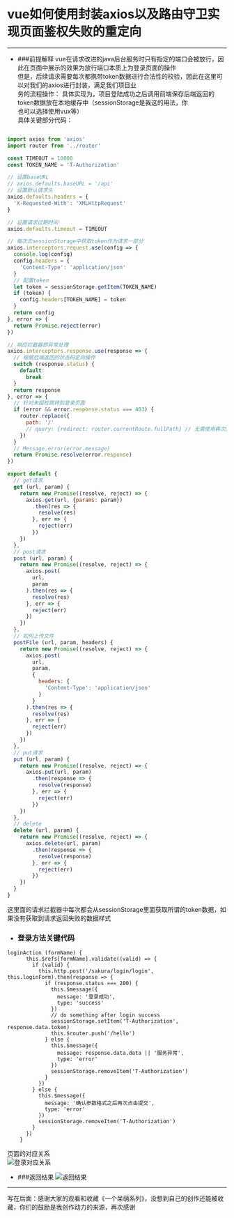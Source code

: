 # vue如何使用封装axios以及路由守卫实现页面鉴权失败的重定向
---
- ###前提解释
vue在请求改进的java后台服务时只有指定的端口会被放行，因此在页面中展示的效果为放行端口本质上为登录页面的操作  
但是，后续请求需要每次都携带token数据进行合法性的校验，因此在这里可以对我们的axios进行封装，满足我们项目业  
务的流程操作：
具体实现为，项目登陆成功之后调用前端保存后端返回的token数据放在本地缓存中（sessionStorage是我这的用法，你  
也可以选择使用vux等）  
具体关键部分代码：  
```js

import axios from 'axios'
import router from '../router'

const TIMEOUT = 10000
const TOKEN_NAME = 'T-Authorization'

// 设置baseURL
// axios.defaults.baseURL = '/api'
// 设置默认请求头
axios.defaults.headers = {
  'X-Requested-With': 'XMLHttpRequest'
}

// 设置请求过期时间
axios.defaults.timeout = TIMEOUT

// 每次去sessionStorage中获取token作为请求一部分
axios.interceptors.request.use(config => {
  console.log(config)
  config.headers = {
    'Content-Type': 'application/json'
  }
  // 配置token
  let token = sessionStorage.getItem(TOKEN_NAME)
  if (token) {
    config.headers[TOKEN_NAME] = token
  }
  return config
}, error => {
  return Promise.reject(error)
})

// 响应拦截器即异常处理
axios.interceptors.response.use(response => {
  // 根据后端返回的状态码定向操作
  switch (response.status) {
    default:
      break
  }
  return response
}, error => {
  // 针对未授权跳转到登录页面
  if (error && error.response.status === 403) {
    router.replace({
      path: '/'
      // query: {redirect: router.currentRoute.fullPath} // 无需使用再次重定向
    })
  }
  // Message.error(error.message)
  return Promise.resolve(error.response)
})

export default {
  // get请求
  get (url, param) {
    return new Promise((resolve, reject) => {
      axios.get(url, {params: param})
        .then(res => {
          resolve(res)
        }, err => {
          reject(err)
        })
    })
  },
  // post请求
  post (url, param) {
    return new Promise((resolve, reject) => {
      axios.post(
        url,
        param
      ).then(res => {
        resolve(res)
      }, err => {
        reject(err)
      })
    })
  },
  // 如何上传文件
  postFile (url, param, headers) {
    return new Promise((resolve, reject) => {
      axios.post(
        url,
        param,
        {
          headers: {
            'Content-Type': 'application/json'
          }
        }
      ).then(res => {
        resolve(res)
      }, err => {
        reject(err)
      })
    })
  },
  // put请求
  put (url, param) {
    return new Promise((resolve, reject) => {
      axios.put(url, param)
        .then(response => {
          resolve(response)
        }, err => {
          reject(err)
        })
    })
  },
  // delete
  delete (url, param) {
    return new Promise((resolve, reject) => {
      axios.delete(url, param)
        .then(response => {
          resolve(response)
        }, err => {
          reject(err)
        })
    })
  }
}
```
这里面的请求拦截器中每次都会从sessionStorage里面获取所谓的token数据，如果没有获取到请求返回失败的数据样式

- ### 登录方法关键代码
```vue
loginAction (formName) {
      this.$refs[formName].validate((valid) => {
        if (valid) {
          this.http.post('/sakura/login/login', this.loginForm).then(response => {
            if (response.status === 200) {
              this.$message({
                message: '登录成功',
                type: 'success'
              })
              // do something after login success
              sessionStorage.setItem('T-Authorization', response.data.token)
              this.$router.push('/hello')
            } else {
              this.$message({
                message: response.data.data || '服务异常',
                type: 'error'
              })
              sessionStorage.removeItem('T-Authorization')
            }
          })
        } else {
          this.$message({
            message: '确认参数格式之后再次点击提交',
            type: 'error'
          })
          sessionStorage.removeItem('T-Authorization')
        }
      })
    }
```
页面的对应关系  
![登录对应关系](https://github.com/licunzhi/dream_on_sakura_rain/blob/master/%E4%B8%80%E4%B8%AA%E5%91%86%E8%90%8C/2019-10-15/%E7%99%BB%E5%BD%95%E5%AF%B9%E5%BA%94%E5%85%B3%E7%B3%BB.jpg?raw=true)

- ###返回结果
![返回结果](https://github.com/licunzhi/dream_on_sakura_rain/blob/master/%E4%B8%80%E4%B8%AA%E5%91%86%E8%90%8C/2019-10-15/%E8%AF%B7%E6%B1%82%E7%BB%93%E6%9E%9C.jpg?raw=true)


---
写在后面：感谢大家的观看和收藏《一个呆萌系列》，没想到自己的创作还能被收藏，你们的鼓励是我创作动力的来源，再次感谢
